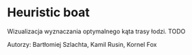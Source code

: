 # Heuristic boat

Wizualizacja wyznaczania optymalnego kąta trasy łodzi. TODO

Autorzy: Bartłomiej Szlachta, Kamil Rusin, Kornel Fox
